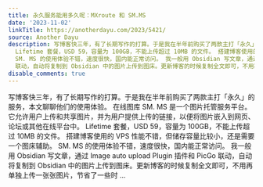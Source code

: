 ```yaml
---
title: 永久服务能用多久呢：MXroute 和 SM.MS
date: '2023-11-02'
linkTitle: https://anotherdayu.com/2023/5421/
source: Another Dayu
description: 写博客快三年，有了长期写作的打算。于是我在半年前购买了两款主打「永久」的服务，本文聊聊他们的使用体验。 在线图库 SM. MS 是一个图片托管服务平台。它允许用户上传和共享图片，并为用户提供上传的链接，以便将图片嵌入到网页、论坛或其他在线平台中。
  Lifetime 套餐，USD 59，容量为 100GB，不能上传超过 10MB 的文件。 搭建博客使用的 VPS 性能不错，但储存容量比较小，还是需要一个图床辅助。
  SM. MS 的使用体验不错，速度很快，国内能正常访问。 我一般用 Obsidian 写文章，通过 Image auto upload Plugin 插件和 PicGo
  联动，自动将复制到 Obsidian 中的图片上传到图床。更新博客的时候复制全文即可，不用再单独上传一张张图片，节省了一些时 ...
disable_comments: true
---
```

写博客快三年，有了长期写作的打算。于是我在半年前购买了两款主打「永久」的服务，本文聊聊他们的使用体验。 在线图库 SM. MS 是一个图片托管服务平台。它允许用户上传和共享图片，并为用户提供上传的链接，以便将图片嵌入到网页、论坛或其他在线平台中。 Lifetime 套餐，USD 59，容量为 100GB，不能上传超过 10MB 的文件。 搭建博客使用的 VPS 性能不错，但储存容量比较小，还是需要一个图床辅助。 SM. MS 的使用体验不错，速度很快，国内能正常访问。 我一般用 Obsidian 写文章，通过 Image auto upload Plugin 插件和 PicGo 联动，自动将复制到 Obsidian 中的图片上传到图床。更新博客的时候复制全文即可，不用再单独上传一张张图片，节省了一些时 ...